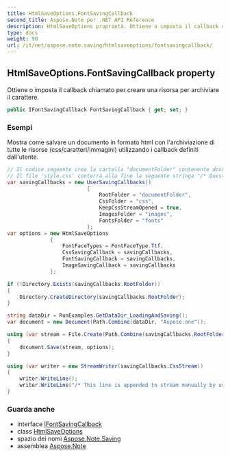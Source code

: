 ```yaml
---
title: HtmlSaveOptions.FontSavingCallback
second_title: Aspose.Note per .NET API Reference
description: HtmlSaveOptions proprietà. Ottiene o imposta il callback chiamato per creare una risorsa per archiviare il carattere.
type: docs
weight: 90
url: /it/net/aspose.note.saving/htmlsaveoptions/fontsavingcallback/
---
```

## HtmlSaveOptions.FontSavingCallback property

Ottiene o imposta il callback chiamato per creare una risorsa per archiviare il carattere.

```csharp
public IFontSavingCallback FontSavingCallback { get; set; }
```

### Esempi

Mostra come salvare un documento in formato html con l'archiviazione di tutte le risorse (css/caratteri/immagini) utilizzando i callback definiti dall'utente.

```csharp
// Il codice seguente crea la cartella "documentFolder" contenente document.html, la cartella "css" con il file "style.css", la cartella "images" con le immagini e la cartella "fonts" con i caratteri.
// Il file 'style.css' conterrà alla fine la seguente stringa "/* Questa riga viene aggiunta allo streaming manualmente dall'utente */"
var savingCallbacks = new UserSavingCallbacks()
                          {
                              RootFolder = "documentFolder",
                              CssFolder = "css",
                              KeepCssStreamOpened = true,
                              ImagesFolder = "images",
                              FontsFolder = "fonts"
                          };
var options = new HtmlSaveOptions
              {
                  FontFaceTypes = FontFaceType.Ttf,
                  CssSavingCallback = savingCallbacks,
                  FontSavingCallback = savingCallbacks,
                  ImageSavingCallback = savingCallbacks
              };

if (!Directory.Exists(savingCallbacks.RootFolder))
{
    Directory.CreateDirectory(savingCallbacks.RootFolder);
}

string dataDir = RunExamples.GetDataDir_LoadingAndSaving();
var document = new Document(Path.Combine(dataDir, "Aspose.one"));

using (var stream = File.Create(Path.Combine(savingCallbacks.RootFolder, "document.html")))
{
    document.Save(stream, options);
}

using (var writer = new StreamWriter(savingCallbacks.CssStream))
{
    writer.WriteLine();
    writer.WriteLine("/* This line is appended to stream manually by user */");
}
```

### Guarda anche

* interface [IFontSavingCallback](../../../aspose.note.saving.html/ifontsavingcallback/)
* class [HtmlSaveOptions](../)
* spazio dei nomi [Aspose.Note.Saving](../../htmlsaveoptions/)
* assemblea [Aspose.Note](../../../)


